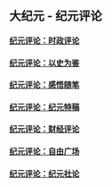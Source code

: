 ## 大纪元 - 纪元评论

#### [纪元评论：时政评论](indexes/nsc1025/README.md?03050330)
#### [纪元评论：以史为鉴](indexes/nsc1028/README.md?03050330)
#### [纪元评论：感悟随笔](indexes/nsc1035/README.md?03050330)
#### [纪元评论：纪元特稿](indexes/nsc424/README.md?03050330)
#### [纪元评论：财经评论](indexes/nsc1026/README.md?03050330)
#### [纪元评论：自由广场](indexes/nsc993/README.md?03050330)
#### [纪元评论：纪元社论](indexes/nsc422/README.md?03050330)
